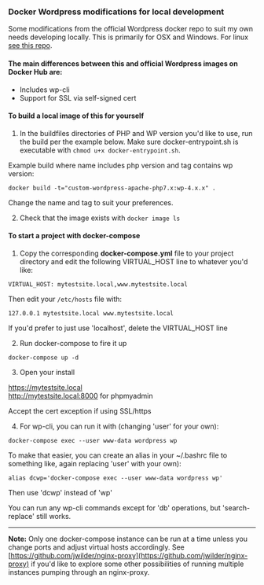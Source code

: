 ### Docker Wordpress modifications for local development

Some modifications from the official Wordpress docker repo to suit my own needs developing locally. This is primarily for OSX and Windows. For linux [see this repo](https://github.com/thadroe/docker-wordpress-mods-linux).

#### The main differences between this and official Wordpress images on Docker Hub are:

- Includes wp-cli
- Support for SSL via self-signed cert

#### To build a local image of this for yourself

1. In the buildfiles directories of PHP and WP version you'd like to use, run the build per the example below. Make sure docker-entrypoint.sh is executable with `chmod u+x docker-entrypoint.sh`.

Example build where name includes php version and tag contains wp version:

`docker build -t="custom-wordpress-apache-php7.x:wp-4.x.x" .`

Change the name and tag to suit your preferences.

2. Check that the image exists with `docker image ls`

#### To start a project with docker-compose

1. Copy the corresponding **docker-compose.yml** file to your project directory and edit the following VIRTUAL_HOST line to whatever you'd like:

~~~~
VIRTUAL_HOST: mytestsite.local,www.mytestsite.local
~~~~

Then edit your `/etc/hosts` file with:

`127.0.0.1 mytestsite.local www.mytestsite.local`

If you'd prefer to just use 'localhost', delete the VIRTUAL_HOST line

2. Run docker-compose to fire it up

`docker-compose up -d`

3. Open your install

https://mytestsite.local  
http://mytestsite.local:8000 for phpmyadmin

Accept the cert exception if using SSL/https

4. For wp-cli, you can run it with (changing 'user' for your own):

`docker-compose exec --user www-data wordpress wp`

To make that easier, you can create an alias in your ~/.bashrc file to something like, again replacing 'user' with your own):

~~~~
alias dcwp='docker-compose exec --user www-data wordpress wp'
~~~~

Then use 'dcwp' instead of 'wp'

You can run any wp-cli commands except for 'db' operations, but 'search-replace' still works.

---

**Note:** Only one docker-compose instance can be run at a time unless you change ports and adjust virtual hosts accordingly. See [https://github.com/jwilder/nginx-proxy](https://github.com/jwilder/nginx-proxy) if you'd like to explore some other possibilities of running multiple instances pumping through an nginx-proxy.